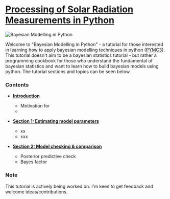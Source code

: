 # [Processing of Solar Radiation Measurements in Python](https://github.com/arjdk/AssessingSolar)

![Bayesian Modelling in Python](/graphics/cover.png)

Welcome to "Bayesian Modelling in Python" - a tutorial for those interested in learning how to apply bayesian modelling techniques in python ([PYMC3](https://github.com/pymc-devs/pymc3)). This tutorial doesn't aim to be a bayesian statistics tutorial - but rather a programming cookbook for those who understand the fundamental of bayesian statistics and want to learn how to build bayesian models using python. The tutorial sections and topics can be seen below.

### Contents
- [**Introduction**](http://nbviewer.ipython.org/github/markdregan/Bayesian-Modelling-in-Python/blob/master/Section%200.%20Introduction.ipynb)
    - Motivation for 
    - 
    
- [**Section 1: Estimating model parameters**](http://nbviewer.ipython.org/github/markdregan/Bayesian-Modelling-in-Python/blob/master/Section%201.%20Estimating%20model%20parameters.ipynb)
    - xx
    - xxx

- [**Section 2: Model checking & comparison**](http://nbviewer.ipython.org/github/markdregan/Bayesian-Modelling-in-Python/blob/master/Section%202.%20Model%20checking.ipynb)
    - Posterior predictive check
    - Bayes factor
    


### Note
This tutorial is actively being worked on. I'm keen to get feedback and welcome ideas/contributions.
